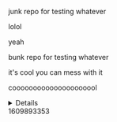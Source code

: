 junk repo for testing whatever

lolol

yeah

bunk repo for testing whatever


it's cool you can mess with it

cooooooooooooooooooool

<details>some stuff</details>
1609893353
